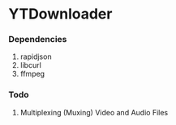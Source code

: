 # YTDownloader
### Dependencies
1. rapidjson
2. libcurl
3. ffmpeg

### Todo
1. Multiplexing (Muxing) Video and Audio Files
